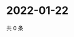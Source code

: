 # 2022-01-22

共 0 条

<!-- BEGIN WEIBO -->
<!-- 最后更新时间 Sat Jan 22 2022 14:16:07 GMT+0800 (China Standard Time) -->

<!-- END WEIBO -->
